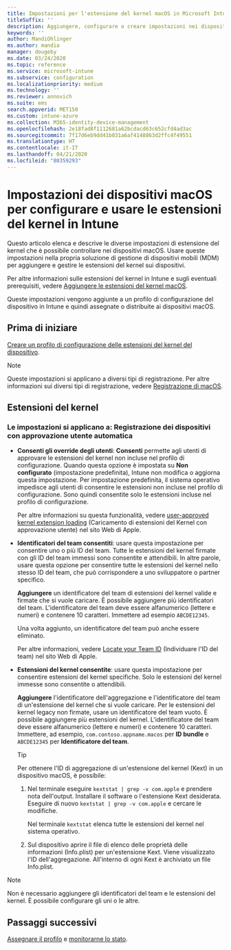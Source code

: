 ```yaml
---
title: Impostazioni per l'estensione del kernel macOS in Microsoft Intune - Azure | Microsoft Docs
titleSuffix: ''
description: Aggiungere, configurare o creare impostazioni nei dispositivi macOS per usare le estensioni del kernel. Consentire inoltre agli utenti di eseguire l'override delle estensioni approvate, consentire tutte le estensioni da un identificatore di team o consentire estensioni o app specifiche in Microsoft Intune.
keywords: ''
author: MandiOhlinger
ms.author: mandia
manager: dougeby
ms.date: 03/24/2020
ms.topic: reference
ms.service: microsoft-intune
ms.subservice: configuration
ms.localizationpriority: medium
ms.technology: ''
ms.reviewer: annovich
ms.suite: ems
search.appverid: MET150
ms.custom: intune-azure
ms.collection: M365-identity-device-management
ms.openlocfilehash: 2e18fad8f1112681a62bcdacd63c652cfd4ad3ac
ms.sourcegitcommit: 7f17d6eb9dd41b031a6af4148863d2ffc4f49551
ms.translationtype: HT
ms.contentlocale: it-IT
ms.lasthandoff: 04/21/2020
ms.locfileid: "80359293"
---
```

# <a name="macos-device-settings-to-configure-and-use-kernel-extensions-in-intune"></a>Impostazioni dei dispositivi macOS per configurare e usare le estensioni del kernel in Intune

Questo articolo elenca e descrive le diverse impostazioni di estensione del kernel che è possibile controllare nei dispositivi macOS. Usare queste impostazioni nella propria soluzione di gestione di dispositivi mobili (MDM) per aggiungere e gestire le estensioni del kernel sui dispositivi.

Per altre informazioni sulle estensioni del kernel in Intune e sugli eventuali prerequisiti, vedere [Aggiungere le estensioni del kernel macOS](kernel-extensions-overview-macos.md).

Queste impostazioni vengono aggiunte a un profilo di configurazione del dispositivo in Intune e quindi assegnate o distribuite ai dispositivi macOS.

## <a name="before-you-begin"></a>Prima di iniziare

[Creare un profilo di configurazione delle estensioni del kernel del dispositivo](kernel-extensions-overview-macos.md).

> [!NOTE]
> Queste impostazioni si applicano a diversi tipi di registrazione. Per altre informazioni sui diversi tipi di registrazione, vedere [Registrazione di macOS](../enrollment/macos-enroll.md).

## <a name="kernel-extensions"></a>Estensioni del kernel

### <a name="settings-apply-to-user-approved-automated-device-enrollment"></a>Le impostazioni si applicano a: Registrazione dei dispositivi con approvazione utente automatica

- **Consenti gli override degli utenti**: **Consenti** permette agli utenti di approvare le estensioni del kernel non incluse nel profilo di configurazione. Quando questa opzione è impostata su **Non configurato** (impostazione predefinita), Intune non modifica o aggiorna questa impostazione. Per impostazione predefinita, il sistema operativo impedisce agli utenti di consentire le estensioni non incluse nel profilo di configurazione. Sono quindi consentite solo le estensioni incluse nel profilo di configurazione.

  Per altre informazioni su questa funzionalità, vedere [user-approved kernel extension loading](https://developer.apple.com/library/archive/technotes/tn2459/_index.html) (Caricamento di estensioni del Kernel con approvazione utente) nel sito Web di Apple.

- **Identificatori del team consentiti**: usare questa impostazione per consentire uno o più ID del team. Tutte le estensioni del kernel firmate con gli ID del team immessi sono consentite e attendibili. In altre parole, usare questa opzione per consentire tutte le estensioni del kernel nello stesso ID del team, che può corrispondere a uno sviluppatore o partner specifico.

  **Aggiungere** un identificatore del team di estensioni del kernel valide e firmate che si vuole caricare. È possibile aggiungere più identificatori del team. L'identificatore del team deve essere alfanumerico (lettere e numeri) e contenere 10 caratteri. Immettere ad esempio `ABCDE12345`.

  Una volta aggiunto, un identificatore del team può anche essere eliminato.

  Per altre informazioni, vedere [Locate your Team ID](https://help.apple.com/developer-account/#/dev55c3c710c) (Individuare l'ID del team) nel sito Web di Apple.

- **Estensioni del kernel consentite**: usare questa impostazione per consentire estensioni del kernel specifiche. Solo le estensioni del kernel immesse sono consentite o attendibili.

  **Aggiungere** l'identificatore dell'aggregazione e l'identificatore del team di un'estensione del kernel che si vuole caricare. Per le estensioni del kernel legacy non firmate, usare un identificatore del team vuoto. È possibile aggiungere più estensioni del kernel. L'identificatore del team deve essere alfanumerico (lettere e numeri) e contenere 10 caratteri. Immettere, ad esempio, `com.contoso.appname.macos` per **ID bundle** e `ABCDE12345` per **Identificatore del team**.

  > [!TIP]
  > Per ottenere l'ID di aggregazione di un'estensione del kernel (Kext) in un dispositivo macOS, è possibile:
  >
  > 1. Nel terminale eseguire `kextstat | grep -v com.apple` e prendere nota dell'output. Installare il software o l'estensione Kext desiderata. Eseguire di nuovo `kextstat | grep -v com.apple` e cercare le modifiche.
  >
  >    Nel terminale `kextstat` elenca tutte le estensioni del kernel nel sistema operativo. 
  >
  > 2. Sul dispositivo aprire il file di elenco delle proprietà delle informazioni (Info.plist) per un'estensione Kext. Viene visualizzato l'ID dell'aggregazione. All'interno di ogni Kext è archiviato un file Info.plist.

> [!NOTE]
> Non è necessario aggiungere gli identificatori del team e le estensioni del kernel. È possibile configurare gli uni o le altre.

## <a name="next-steps"></a>Passaggi successivi

[Assegnare il profilo](device-profile-assign.md) e [monitorarne lo stato](device-profile-monitor.md).
